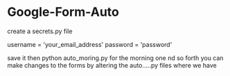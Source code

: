 # Google-Form-Auto

create a secrets.py file  

username = 'your_email_address' 
password = 'password'

save it then python auto_moring.py for the morning one nd so forth 
you can make changes to the forms by altering the auto.....py files where we have 